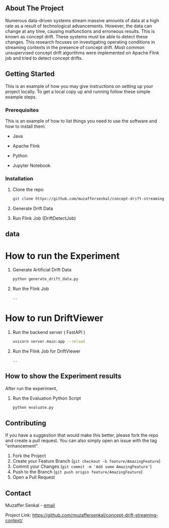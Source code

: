 ## About The Project

Numerous data-driven systems stream massive amounts of data at a high rate as a result of technological advancements.  However, the data can change at any time, causing malfunctions and erroneous results. This is known as concept drift. These systems must be able to detect these changes. This research focuses on investigating operating conditions in streaming contexts in the presence of concept drift. Most common unsupervised concept drift algorithms were implemented on Apache Flink job and tried to detect concept drifts. 



## Getting Started

This is an example of how you may give instructions on setting up your project locally. To get a local copy up and running follow these simple example steps.


### Prerequisites

This is an example of how to list things you need to use the software and how to install them.

-   Java 

-   Apache Flink

-   Python

-   Jupyter Notebook

### Installation

1.  Clone the repo

    ``` sh
    git clone https://github.com/muzaffersenkal/concept-drift-streaming-context
    ```

2.  Generate Drift Data

3.  Run Flink Job (DriftDetectJob)

## data

# How to run the Experiment

1. Generate Artificial Drift Data

    ``` sh
    python generate_drift_data.py
    ```

2. Run the Flink Job

    ``` sh
    ..
    ```

# How to run DriftViewer

1.  Run the backend server ( FastAPI )

    ``` sh
    uvicorn server.main:app --reload
    ```

2. Run the Flink Job for DriftViewer

    ``` sh
    ..
    ```



## How to show the Experiment results

After run the experiment,

1. Run the Evaluation Python Script

    ``` sh
    python evaluate.py
    ```




## Contributing

If you have a suggestion that would make this better, please fork the repo and create a pull request. You can also simply open an issue with the tag "enhancement".

1.  Fork the Project
2.  Create your Feature Branch (`git checkout -b feature/AmazingFeature`)
3.  Commit your Changes (`git commit -m 'Add some AmazingFeature'`)
4.  Push to the Branch (`git push origin feature/AmazingFeature`)
5.  Open a Pull Request

## Contact

Muzaffer Senkal - [email](mailto:mzffersenkal@gmail.com)

Project Link: <https://github.com/muzaffersenkal/concept-drift-streaming-context/>
